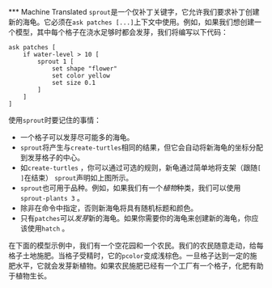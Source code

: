﻿*** Machine Translated
`sprout`是一个仅补丁关键字，它允许我们要求补丁创建新的海龟。它必须在`ask patches [...]`上下文中使用。例如，如果我们想创建一个模型，其中每个格子在浇水足够时都会发芽，我们将编写以下代码：



```
ask patches [
	if water-level > 10 [
		sprout 1 [
			set shape "flower"
			set color yellow
			set size 0.1
		]
	]
]
```


使用`sprout`时要记住的事情：

- 一个格子可以发芽尽可能多的海龟。
- `sprout`将产生与`create-turtles`相同的结果，但它会自动将新海龟的坐标分配到发芽格子的中心。
- 如`create-turtles` ，你可以通过可选的规则，新龟通过简单地将支架（跟随`[ ]`在结束） `sprout`声明如上图所示。
- `sprout`也可用于品种。例如，如果我们有一个*植物*种类，我们可以使用`sprout-plants 3` 。
- 除非在命令中指定，否则新海龟将具有随机标题和颜色。
- 只有`patches`可以*发芽*新的海龟。如果你需要你的海龟来创建新的海龟，你应该使用`hatch` 。


在下面的模型示例中，我们有一个空花园和一个农民。我们的农民随意走动，给每格子土地施肥。当格子受精时，它的`pcolor`变成浅棕色。一旦格子达到一定的施肥水平，它就会发芽新植物。如果农民施肥已经有一个工厂有一个格子，化肥有助于植物生长。